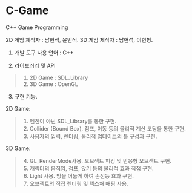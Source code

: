 # C-Game
C++ Game Programming

2D 게임 제작자 : 남현석, 윤인식.
3D 게임 제작자 : 남현석, 이헌형.

1. 개발 도구
사용 언어 : C++



2. 라이브러리 및 API
> 1. 2D Game : SDL_Library
> 2. 3D Game : OpenGL


3. 구현 기능.

2D Game:
> 1. 엔진이 아닌 SDL_Library를 통한 구현.
> 2. Collider (Bound Box), 점프, 이동 등의 물리적 계산 코딩을 통한 구현.
> 3. 사용자의 입력, 렌더링, 물리적 업데이트의 틀 구성과 구현.


3D Game:
> 4. GL_RenderMode사용. 오브젝트 피킹 및 반응형 오브젝트 구현.
> 5. 캐릭터의 움직임, 점프, 앉기 등의 물리적 효과 직접 구현.
> 6. Light 사용. 방을 어둡게 하여 손전등 효과 구현.
> 7. 오브젝트의 직접 렌더링 및 텍스쳐 매핑 사용.
